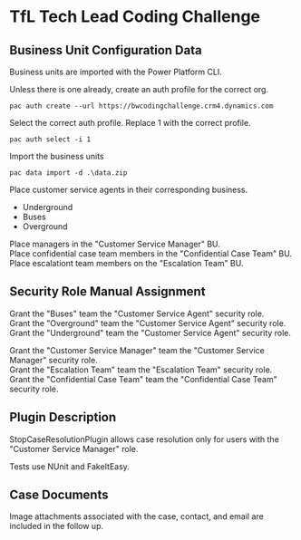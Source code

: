 # TfL Tech Lead Coding Challenge

## Business Unit Configuration Data

Business units are imported with the Power Platform CLI.  
  
Unless there is one already, create an auth profile for the correct org.  
```
pac auth create --url https://bwcodingchallenge.crm4.dynamics.com
```
Select the correct auth profile. Replace 1 with the correct profile.  
```
pac auth select -i 1
```
Import the business units  
```
pac data import -d .\data.zip
```

Place customer service agents in their corresponding business.  
 - Underground
 - Buses
 - Overground

 Place managers in the "Customer Service Manager" BU.  
 Place confidential case team members in the "Confidential Case Team" BU.  
 Place escalationt team members on the "Escalation Team" BU.  

## Security Role Manual Assignment

 Grant the "Buses" team the "Customer Service Agent" security role.  
 Grant the "Overground" team the "Customer Service Agent" security role.  
 Grant the "Underground" team the "Customer Service Agent" security role.  

 Grant the "Customer Service Manager" team the "Customer Service Manager" security role.  
 Grant the "Escalation Team" team the "Escalation Team" security role.  
 Grant the "Confidential Case Team" team the "Confidential Case Team" security role.  


## Plugin Description

StopCaseResolutionPlugin allows case resolution only for users with the "Customer Service Manager" role.  

Tests use NUnit and FakeItEasy.  

## Case Documents

Image attachments associated with the case, contact, and email are included in the follow up.
